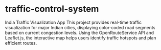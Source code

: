 # traffic-control-system
India Traffic Visualization App  This project provides real-time traffic visualization for major Indian cities, displaying color-coded road segments based on current congestion levels. Using the OpenRouteService API and Leaflet.js, the interactive map helps users identify traffic hotspots and plan efficient routes.
